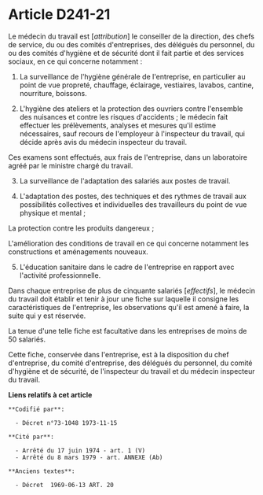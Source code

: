 # Article D241-21

Le médecin du travail est [*attribution*] le conseiller de la direction, des chefs de service, du ou des comités
d'entreprises, des délégués du personnel, du ou des comités d'hygiène et de sécurité dont il fait partie et des services
sociaux, en ce qui concerne notamment :

1. La surveillance de l'hygiène générale de l'entreprise, en particulier au point de vue propreté, chauffage, éclairage,
vestiaires, lavabos, cantine, nourriture, boissons.

2. L'hygiène des ateliers et la protection des ouvriers contre l'ensemble des nuisances et contre les risques d'accidents ;
le médecin fait effectuer les prélèvements, analyses et mesures qu'il estime nécessaires, sauf recours de l'employeur à
l'inspecteur du travail, qui décide après avis du médecin inspecteur du travail.

Ces examens sont effectués, aux frais de l'entreprise, dans un laboratoire agréé par le ministre chargé du travail.

3. La surveillance de l'adaptation des salariés aux postes de travail.

4. L'adaptation des postes, des techniques et des rythmes de travail aux possibilités collectives et individuelles des
travailleurs du point de vue physique et mental ;

La protection contre les produits dangereux ;

L'amélioration des conditions de travail en ce qui concerne notamment les constructions et aménagements nouveaux.

5. L'éducation sanitaire dans le cadre de l'entreprise en rapport avec l'activité professionnelle.

Dans chaque entreprise de plus de cinquante salariés [*effectifs*], le médecin du travail doit établir et tenir à jour une
fiche sur laquelle il consigne les caractéristiques de l'entreprise, les observations qu'il est amené à faire, la suite qui y
est réservée.

La tenue d'une telle fiche est facultative dans les entreprises de moins de 50 salariés.

Cette fiche, conservée dans l'entreprise, est à la disposition du chef d'entreprise, du comité d'entreprise, des délégués du
personnel, du comité d'hygiène et de sécurité, de l'inspecteur du travail et du médecin inspecteur du travail.

**Liens relatifs à cet article**

	**Codifié par**:

	  - Décret n°73-1048 1973-11-15

	**Cité par**:

	  - Arrêté du 17 juin 1974 - art. 1 (V)
	  - Arrêté du 8 mars 1979 - art. ANNEXE (Ab)

	**Anciens textes**:

	  - Décret  1969-06-13 ART. 20
